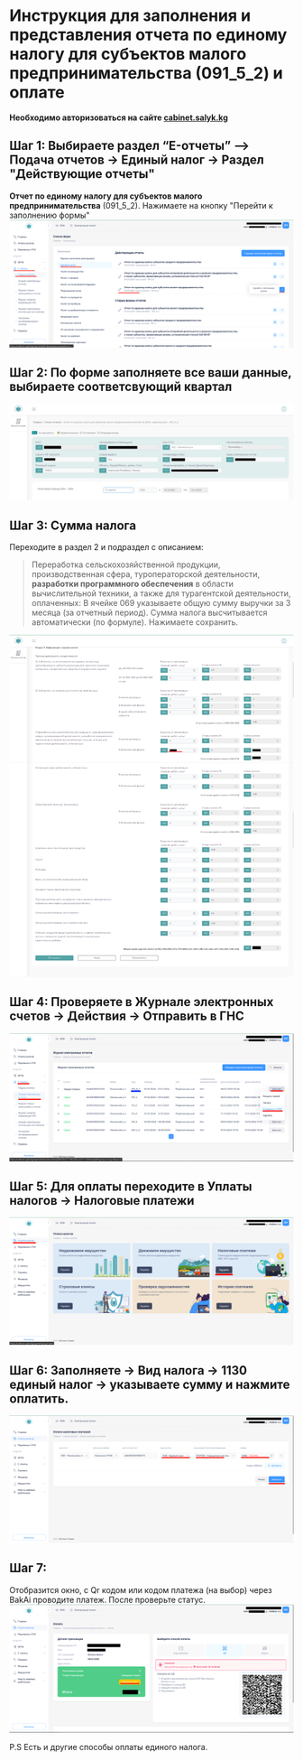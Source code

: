 # Инструкция для заполнения и представления отчета по единому налогу для субъектов малого предпринимательства (091_5_2) и оплате

**Необходимо авторизоваться на сайте [cabinet.salyk.kg](cabinet.salyk.kg)**

## Шаг 1: Выбираете раздел “E-отчеты” –> Подача отчетов -> Единый налог -> Раздел "Действующие отчеты"

**Отчет по единому налогу для субъектов малого предпринимательства** (091_5_2). Нажимаете на кнопку "Перейти к заполнению формы"
![Отчет по единому налогу для субъектов малого предпринимательства](../screenshots/edinyi_nalog/step1.png)

## Шаг 2: По форме заполняете все ваши данные,  выбираете соответсвующий квартал
![По форме заполняете все ваши данные](../screenshots/edinyi_nalog/step2.png)

## Шаг 3: Сумма налога

Переходите в раздел 2 и подраздел с описанием:
> Переработка сельскохозяйственной продукции, производственная сфера, туроператорской деятельности, **разработки программного обеспечения** в области вычислительной техники, а также для турагентской деятельности, оплаченных: 
В ячейке 069 указываете общую сумму выручки за 3 месяца (за отчетный период).
Сумма налога высчитывается автоматически (по формуле). Нажимаете сохранить.

![Сумма налога с общей суммы выручки за 3 месяца (за отчетный период)](../screenshots/edinyi_nalog/step3.png)

## Шаг 4: Проверяете в Журнале электронных счетов -> Действия -> Отправить в ГНС
![Отправка в ГНС отчета](../screenshots/edinyi_nalog/step4.png)


## Шаг 5: Для оплаты переходите в Уплаты налогов -> Налоговые платежи 
![Уплаты налогов -> Налоговые платежи](../screenshots/edinyi_nalog/step5.png)

## Шаг 6: Заполняете -> Вид налога -> 1130 единый налог -> указываете сумму и нажмите оплатить.
![Вид налога -> 1130 единый налог](../screenshots/edinyi_nalog/step6.png)

## Шаг 7:
Отобразится окно, с Qr кодом или кодом платежа (на выбор) через BakAi проводите платеж. После проверьте статус. 
![Окно с Qr кодом или кодом платежа](../screenshots/edinyi_nalog/step7.png)

P.S Есть и другие способы оплаты единого налога. 
